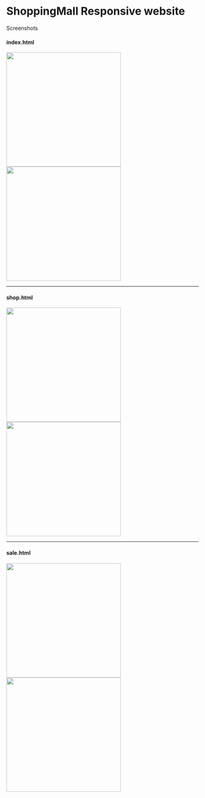 # ShoppingMall Responsive website

Screenshots
#### index.html
<div>
<img width="300" align="left" src="https://user-images.githubusercontent.com/63999784/101507156-98c96300-39b9-11eb-9b41-6f1d648ab7cd.png"> 
<img width="300" src="https://user-images.githubusercontent.com/63999784/101507171-9cf58080-39b9-11eb-97ee-74b9fbc3d6db.png">
</div>

-----------------------

#### shop.html
<div>
<img width="300" align="left" src="https://user-images.githubusercontent.com/63999784/101509239-e777fc80-39bb-11eb-9eec-d968eeeea44a.png"> 
<img width="300" src="https://user-images.githubusercontent.com/63999784/101509320-fd85bd00-39bb-11eb-9743-ca7f5051bbd0.png">
</div>

--------------------------

#### sale.html
<div>
<img width="300" align="left" src="https://user-images.githubusercontent.com/63999784/102886201-0a181400-4498-11eb-8589-04baf3ceeb23.png">
<img width="300" src="https://user-images.githubusercontent.com/63999784/102886169-fa98cb00-4497-11eb-8d84-8d8e87a9bf14.png">
</div>
